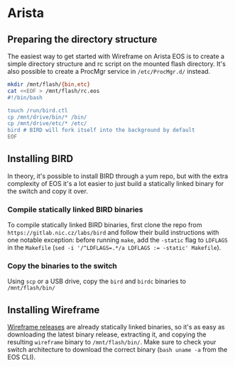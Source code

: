 # Arista

## Preparing the directory structure

The easiest way to get started with Wireframe on Arista EOS is to create a simple directory structure and rc script on the mounted flash directory. It's also possible to create a ProcMgr service in `/etc/ProcMgr.d/` instead.  

```bash
mkdir /mnt/flash/{bin,etc}
cat <<EOF > /mnt/flash/rc.eos
#!/bin/bash

touch /run/bird.ctl
cp /mnt/drive/bin/* /bin/
cp /mnt/drive/etc/* /etc/
bird # BIRD will fork itself into the background by default
EOF
```

## Installing BIRD

In theory, it's possible to install BIRD through a yum repo, but with the extra complexity of EOS it's a lot easier to just build a statically linked binary for the switch and copy it over.

### Compile statically linked BIRD binaries

To compile statically linked BIRD binaries, first clone the repo from `https://gitlab.nic.cz/labs/bird` and follow their build instructions with one notable exception: before running `make`, add the `-static` flag to `LDFLAGS` in the `Makefile` (`sed -i '/^LDFLAGS=.*/a LDFLAGS := -static' Makefile`).

### Copy the binaries to the switch

Using `scp` or a USB drive, copy the `bird` and `birdc` binaries to `/mnt/flash/bin/`

## Installing Wireframe

[Wireframe releases](https://github.com/natesales/wireframe/releases/) are already statically linked binaries, so it's as easy as downloading the latest binary release, extracting it, and copying the resulting `wireframe` binary to `/mnt/flash/bin/`. Make sure to check your switch architecture to download the correct binary (`bash uname -a` from the EOS CLI).
